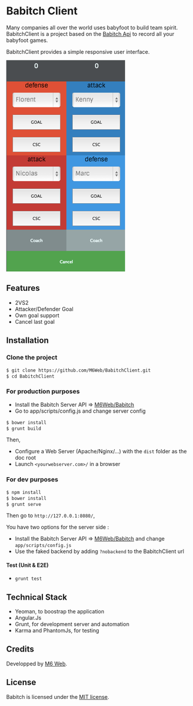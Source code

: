 # Babitch Client

Many companies all over the world uses babyfoot to build team spirit. BabitchClient is a project based on the [Babitch Api](https://github.com/M6Web/Babitch) to record all your babyfoot games.

BabitchClient provides a simple responsive user interface.

![Babitch Screenshot](screenshot.png)

## Features 

* 2VS2 
* Attacker/Defender Goal 
* Own goal support
* Cancel last goal

## Installation

### Clone the project

```
$ git clone https://github.com/M6Web/BabitchClient.git
$ cd BabitchClient
```

### For production purposes
* Install the Babitch Server API => [M6Web/Babitch](https://github.com/M6Web/Babitch)
* Go to app/scripts/config.js and change server config

```
$ bower install
$ grunt build
```

Then,

* Configure a Web Server (Apache/Nginx/...) with the `dist` folder as the doc root
* Launch `<yourwebserver.com>/` in a browser

### For dev purposes 
```
$ npm install
$ bower install
$ grunt serve
```
Then go to `http://127.0.0.1:8080/`,

You have two options for the server side :

* Install the Babitch Server API => [M6Web/Babitch](https://github.com/M6Web/Babitch) and change `app/scripts/config.js`
* Use the faked backend by adding `?nobackend` to the BabitchClient url

#### Test (Unit & E2E)

* `grunt test`
 
## Technical Stack

* Yeoman, to boostrap the application
* Angular.Js
* Grunt, for development server and automation
* Karma and PhantomJs, for testing

## Credits

Developped by [M6 Web](http://tech.m6web.fr/).  

## License

Babitch is licensed under the [MIT license](LICENSE).
